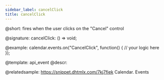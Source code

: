 ```yaml
---
sidebar_label: cancelClick
title: cancelClick
---          
```


@short: fires when the user clicks on the "Cancel" control

@signature: cancelClick: () => void;

@example:
calendar.events.on("CancelClick", function() {
    // your logic here
});


@template: api_event
@descr:

@relatedsample:
https://snippet.dhtmlx.com/7kj7fiek	Calendar. Events

